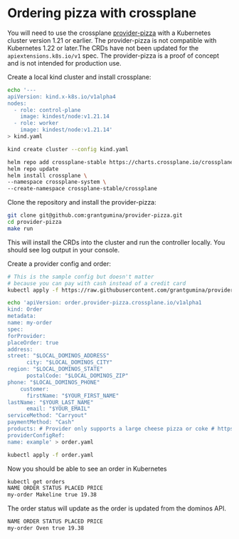 # Ordering pizza with crossplane

You will need to use the crossplane [provider-pizza](https://github.com/grantgumina/provider-pizza) with a Kubernetes cluster version 1.21 or earlier. The provider-pizza is not compatible with Kubernetes 1.22 or later.The CRDs have not been updated for the `apiextensions.k8s.io/v1` spec. The provider-pizza is a proof of concept and is not intended for production use.

Create a local kind cluster and install crossplane:

```sh
echo '---
apiVersion: kind.x-k8s.io/v1alpha4
nodes:
  - role: control-plane
    image: kindest/node:v1.21.14
  - role: worker
    image: kindest/node:v1.21.14'
> kind.yaml

kind create cluster --config kind.yaml

helm repo add crossplane-stable https://charts.crossplane.io/crossplane-stable
helm repo update
helm install crossplane \
--namespace crossplane-system \
--create-namespace crossplane-stable/crossplane
```

Clone the repository and install the provider-pizza:

```sh
git clone git@github.com:grantgumina/provider-pizza.git
cd provider-pizza
make run
```

This will install the CRDs into the cluster and run the controller locally.
You should see log output in your console.

Create a provider config and order:

```sh
# This is the sample config but doesn't matter
# because you can pay with cash instead of a credit card
kubectl apply -f https://raw.githubusercontent.com/grantgumina/provider-pizza/master/examples/provider/pizza-config.yaml

echo 'apiVersion: order.provider-pizza.crossplane.io/v1alpha1
kind: Order
metadata:
name: my-order
spec:
forProvider:
placeOrder: true
address:
street: "$LOCAL_DOMINOS_ADDRESS"
      city: "$LOCAL_DOMINOS_CITY"
region: "$LOCAL_DOMINOS_STATE"
      postalCode: "$LOCAL_DOMINOS_ZIP"
phone: "$LOCAL_DOMINOS_PHONE"
    customer:
      firstName: "$YOUR_FIRST_NAME"
lastName: "$YOUR_LAST_NAME"
      email: "$YOUR_EMAIL"
serviceMethod: "Carryout"
paymentMethod: "Cash"
products: # Provider only supports a large cheese pizza or coke # https://github.com/grantgumina/provider-pizza/blob/76f58c86e8ef4380b6152393113483db1610eaf6/pkg/controller/order/order.go#L211-L221 - name: "Cheese Pizza"
providerConfigRef:
name: example' > order.yaml

kubectl apply -f order.yaml
```

Now you should be able to see an order in Kubernetes

```sh
kubectl get orders
NAME ORDER STATUS PLACED PRICE
my-order Makeline true 19.38
```

The order status will update as the order is updated from the dominos API.

```sh
NAME ORDER STATUS PLACED PRICE
my-order Oven true 19.38
```
